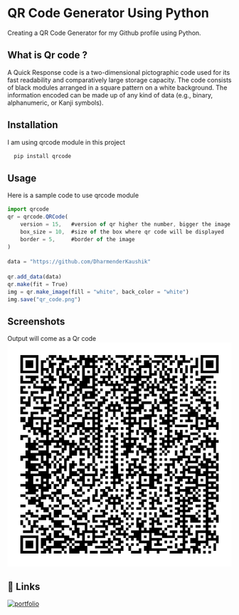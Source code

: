 
# QR Code Generator Using Python

Creating a QR Code Generator for my Github profile using Python.




## What is Qr code ?

A Quick Response code is a two-dimensional pictographic code used for its fast readability and comparatively large storage capacity. The code consists of black modules arranged in a square pattern on a white background. The information encoded can be made up of any kind of data (e.g., binary, alphanumeric, or Kanji symbols).


## Installation

I am using qrcode module in this project

```bash
  pip install qrcode
```
## Usage
Here is a sample code to use qrcode module
```javascript
import qrcode
qr = qrcode.QRCode(
    version = 15,   #version of qr higher the number, bigger the image 
    box_size = 10,  #size of the box where qr code will be displayed
    border = 5,     #border of the image
)

data = "https://github.com/DharmenderKaushik"

qr.add_data(data)
qr.make(fit = True)
img = qr.make_image(fill = "white", back_color = "white")
img.save("qr_code.png")

```

## Screenshots
Output will come as a Qr code
![App Screenshot](https://github.com/DharmenderKaushik/Qr_Code_Generator/blob/main/qr_code.png)

## 🔗 Links
[![portfolio](https://img.shields.io/badge/my_portfolio-000?style=for-the-badge&logo=ko-fi&logoColor=white)](https://github.com/DharmenderKaushik)
    
